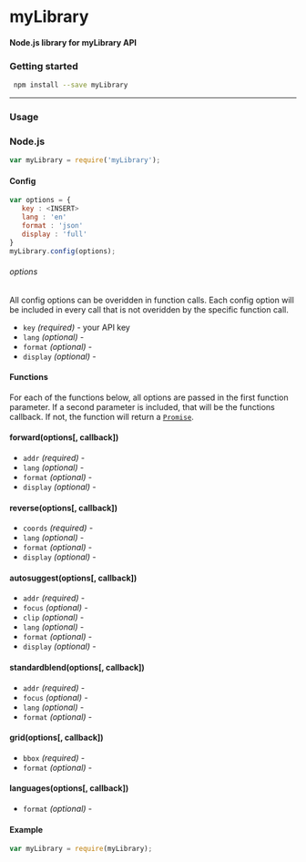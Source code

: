 # myLibrary
#### Node.js library for myLibrary API

### Getting started
```sh
 npm install --save myLibrary
```

___
### Usage
### Node.js
```javascript
var myLibrary = require('myLibrary');
```

#### Config
```javascript
var options = {
   key : <INSERT> 
   lang : 'en'
   format : 'json'
   display : 'full'
}
myLibrary.config(options);
```
###### options
All config options can be overidden in function calls. Each config option will be included in every call that is not overidden by the specific function call.

* `key` _(required)_ - your API key
* `lang` _(optional)_ - 
* `format` _(optional)_ - 
* `display` _(optional)_ - 

#### Functions
For each of the functions below, all options are passed in the first function parameter. If a second parameter is included, that will be the functions callback. If not, the function will return a [`Promise`](https://www.npmjs.com/package/promise).

#### forward(options[, callback])
* `addr` _(required)_ - 
* `lang` _(optional)_ - 
* `format` _(optional)_ - 
* `display` _(optional)_ - 

#### reverse(options[, callback])
* `coords` _(required)_ - 
* `lang` _(optional)_ - 
* `format` _(optional)_ - 
* `display` _(optional)_ - 

#### autosuggest(options[, callback])
* `addr` _(required)_ - 
* `focus` _(optional)_ - 
* `clip` _(optional)_ - 
* `lang` _(optional)_ - 
* `format` _(optional)_ - 
* `display` _(optional)_ - 

#### standardblend(options[, callback])
* `addr` _(required)_ - 
* `focus` _(optional)_ - 
* `lang` _(optional)_ - 
* `format` _(optional)_ - 

#### grid(options[, callback])
* `bbox` _(required)_ - 
* `format` _(optional)_ - 

#### languages(options[, callback])
* `format` _(optional)_ - 


#### Example
```javascript
var myLibrary = require(myLibrary);

